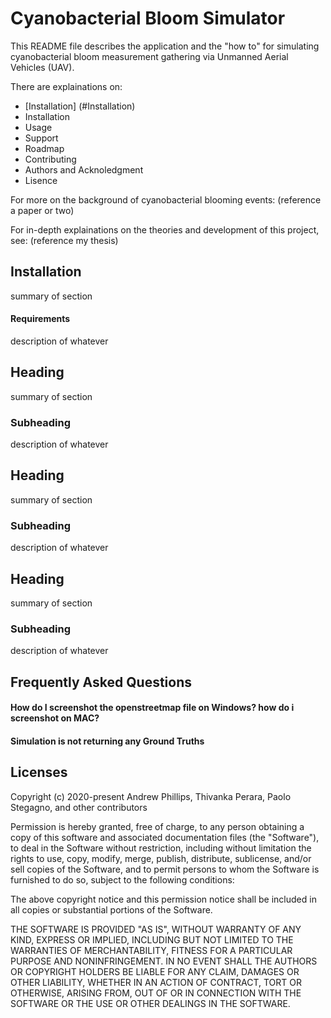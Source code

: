 

# Cyanobacterial Bloom Simulator
This README file describes the application and the "how to" for simulating cyanobacterial bloom measurement gathering via Unmanned Aerial Vehicles (UAV).

There are explainations on: 
* [Installation] (#Installation)
* Installation
* Usage
* Support
* Roadmap
* Contributing
* Authors and Acknoledgment
* Lisence

For more on the background of cyanobacterial blooming events: (reference a paper or two)

For in-depth explainations on the theories and development of this project, see: (reference my thesis)

## Installation
summary of section

#### Requirements
description of whatever

## Heading
summary of section

### Subheading
description of whatever

## Heading
summary of section

### Subheading
description of whatever

## Heading
summary of section

### Subheading
description of whatever

## Frequently Asked Questions
#### How do I screenshot the openstreetmap file on Windows? how do i screenshot on MAC?
#### Simulation is not returning any Ground Truths

## Licenses 
Copyright (c) 2020-present Andrew Phillips, Thivanka Perara, Paolo Stegagno, and other contributors

Permission is hereby granted, free of charge, to any person obtaining a copy of this software and associated documentation files (the "Software"), to deal in the Software without restriction, including without limitation the rights to use, copy, modify, merge, publish, distribute, sublicense, and/or sell copies of the Software, and to permit persons to whom the Software is furnished to do so, subject to the following conditions:

The above copyright notice and this permission notice shall be included in all copies or substantial portions of the Software.

THE SOFTWARE IS PROVIDED "AS IS", WITHOUT WARRANTY OF ANY KIND, EXPRESS OR IMPLIED, INCLUDING BUT NOT LIMITED TO THE WARRANTIES OF MERCHANTABILITY, FITNESS FOR A PARTICULAR PURPOSE AND NONINFRINGEMENT. 
IN NO EVENT SHALL THE AUTHORS OR COPYRIGHT HOLDERS BE LIABLE FOR ANY CLAIM, DAMAGES OR OTHER LIABILITY, WHETHER IN AN ACTION OF CONTRACT, TORT OR OTHERWISE, ARISING FROM, OUT OF OR IN CONNECTION WITH THE SOFTWARE OR THE USE OR OTHER DEALINGS IN THE SOFTWARE.
